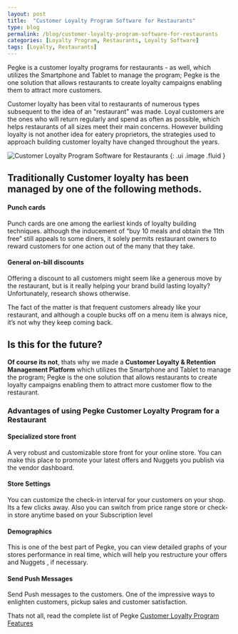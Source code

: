 ```yaml
---
layout: post
title:  "Customer Loyalty Program Software for Restaurants"
type: blog
permalink: /blog/customer-loyalty-program-software-for-restaurants
categories: [Loyalty Program, Restaurants, Loyalty Software]
tags: [Loyalty, Restaurants] 
---
```


Pegke is a customer loyalty programs for restaurants - as well, which utilizes the Smartphone and Tablet to manage the program; Pegke is the one solution that allows restaurants to create loyalty campaigns enabling them to attract more customers.

Customer loyalty has been vital to restaurants of numerous types subsequent to the idea of an "restaurant" was made. Loyal customers are the ones who will return regularly and spend as often as possible, which helps restaurants of all sizes meet their main concerns. However building loyalty is not another idea for eatery proprietors, the strategies used to approach building customer loyalty have changed throughout the years.

![Customer Loyalty Program Software for Restaurants](https://pegke.com/sites/default/files/uploads/customer-loyalty-program-software-for-restaurants.jpg "Customer Loyalty Program Software for Restaurants")
{: .ui .image .fluid }

## Traditionally Customer loyalty has been managed by one of the following methods.

#### **Punch cards**

Punch cards are one among the earliest kinds of loyalty building techniques. although the inducement of “buy 10 meals and obtain the 11th free” still appeals to some diners, it solely permits restaurant owners to reward customers for one action out of the many that they take.

#### General on-bill discounts

Offering a discount to all customers might seem like a generous move by the restaurant, but is it really helping your brand build lasting loyalty? Unfortunately, research shows otherwise.

The fact of the matter is that frequent customers already like your restaurant, and although a couple bucks off on a menu item is always nice, it’s not why they keep coming back.

## Is this for the future?

**Of course its not**, thats why we made a **Customer Loyalty & Retention Management Platform** which utilizes the Smartphone and Tablet to manage the program; Pegke is the one solution that allows restaurants to create loyalty campaigns enabling them to attract more customer flow to the restaurant.

### **Advantages of using Pegke Customer Loyalty Program for a Restaurant**

#### **Specialized store front**

A very robust and customizable store front for your online store. You can make this place to promote your latest offers and Nuggets you publish via the vendor dashboard.

#### **Store Settings**

You can customize the check-in interval for your customers on your shop. Its a few clicks away. Also you can switch from price range store or check-in store anytime based on your Subscription level

#### **Demographics**

This is one of the best part of Pegke, you can view detailed graphs of your stores performance in real time, which will help you restructure your offers and Nuggets , if necessary.

#### **Send Push Messages**

Send Push messages to the customers. One of the impressive ways to enlighten customers, pickup sales and customer satisfaction.

Thats not all, read the complete list of Pegke [Customer Loyalty Program Features](https://pegke.com/vendor-app-features)
